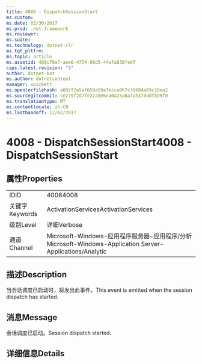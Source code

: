 ```yaml
---
title: 4008 - DispatchSessionStart
ms.custom: 
ms.date: 03/30/2017
ms.prod: .net-framework
ms.reviewer: 
ms.suite: 
ms.technology: dotnet-clr
ms.tgt_pltfrm: 
ms.topic: article
ms.assetid: 488c78a7-aee0-4754-98d5-44afa838fed7
caps.latest.revision: "3"
author: dotnet-bot
ms.author: dotnetcontent
manager: wpickett
ms.openlocfilehash: a892f2a5af659a59a7ecca067c39684a69c28ea2
ms.sourcegitcommit: ce279f2d7fe2220e6ea0a25a8a7a5370ddf8d9f0
ms.translationtype: MT
ms.contentlocale: zh-CN
ms.lasthandoff: 12/02/2017
---
```

# <a name="4008---dispatchsessionstart"></a><span data-ttu-id="e6063-102">4008 - DispatchSessionStart</span><span class="sxs-lookup"><span data-stu-id="e6063-102">4008 - DispatchSessionStart</span></span>
## <a name="properties"></a><span data-ttu-id="e6063-103">属性</span><span class="sxs-lookup"><span data-stu-id="e6063-103">Properties</span></span>  
  
|||  
|-|-|  
|<span data-ttu-id="e6063-104">ID</span><span class="sxs-lookup"><span data-stu-id="e6063-104">ID</span></span>|<span data-ttu-id="e6063-105">4008</span><span class="sxs-lookup"><span data-stu-id="e6063-105">4008</span></span>|  
|<span data-ttu-id="e6063-106">关键字</span><span class="sxs-lookup"><span data-stu-id="e6063-106">Keywords</span></span>|<span data-ttu-id="e6063-107">ActivationServices</span><span class="sxs-lookup"><span data-stu-id="e6063-107">ActivationServices</span></span>|  
|<span data-ttu-id="e6063-108">级别</span><span class="sxs-lookup"><span data-stu-id="e6063-108">Level</span></span>|<span data-ttu-id="e6063-109">详细</span><span class="sxs-lookup"><span data-stu-id="e6063-109">Verbose</span></span>|  
|<span data-ttu-id="e6063-110">通道</span><span class="sxs-lookup"><span data-stu-id="e6063-110">Channel</span></span>|<span data-ttu-id="e6063-111">Microsoft-Windows-应用程序服务器-应用程序/分析</span><span class="sxs-lookup"><span data-stu-id="e6063-111">Microsoft-Windows-Application Server-Applications/Analytic</span></span>|  
  
## <a name="description"></a><span data-ttu-id="e6063-112">描述</span><span class="sxs-lookup"><span data-stu-id="e6063-112">Description</span></span>  
 <span data-ttu-id="e6063-113">当会话调度已启动时，将发出此事件。</span><span class="sxs-lookup"><span data-stu-id="e6063-113">This event is emitted when the session dispatch has started.</span></span>  
  
## <a name="message"></a><span data-ttu-id="e6063-114">消息</span><span class="sxs-lookup"><span data-stu-id="e6063-114">Message</span></span>  
 <span data-ttu-id="e6063-115">会话调度已启动。</span><span class="sxs-lookup"><span data-stu-id="e6063-115">Session dispatch started.</span></span>  
  
## <a name="details"></a><span data-ttu-id="e6063-116">详细信息</span><span class="sxs-lookup"><span data-stu-id="e6063-116">Details</span></span>
